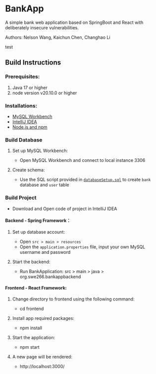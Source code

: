 # BankApp

A simple bank web application based on SpringBoot and React with deliberately insecure vulnerabilities.

Authors: Nelson Wang, Kaichun Chen, Changhao Li

test
## Build Instructions
### Prerequisites:
1. Java 17 or higher
2. node version v20.10.0 or higher

### Installations:
- [MySQL Workbench](https://dev.mysql.com/downloads/workbench/)
- [IntelliJ IDEA](https://www.jetbrains.com/idea/download/#section=mac)
- [Node.js and npm](https://nodejs.org/en/download)

### Build Database
1. Set up MySQL Workbench:
   - Open MySQL Workbench and connect to local instance 3306

2. Create schema:
   - Use the SQL script provided in [`databaseSetup.sql`](https://github.com/june-rains/BankApp/blob/main/BankAppBackend/databaseSetup.sql) to create `bank` database and `user` table

### Build Project
   - Download and Open code of project in IntelliJ IDEA

#### Backend - Spring Framework：
1. Set up database account:
   -  Open `src > main > resources`
    - Open the `application.properties` file, input your own MySQL username and password

2. Start the backend:
    - Run BankApplication:  src > main > java > org.swe266.bankappbackend

#### Frontend - React Framework:
1. Change directory to frontend using the following command:
    - cd frontend

2. Install app required packages:
    - npm install

3. Start the application:
    - npm start

4. A new page will be rendered:
    - http://localhost:3000/
